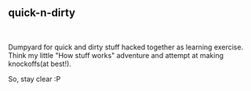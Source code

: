 ## quick-n-dirty
&nbsp;

Dumpyard for quick and dirty stuff hacked together as learning exercise. Think my little "How stuff works" adventure and attempt at making knockoffs(at best!).

So, stay clear :P

